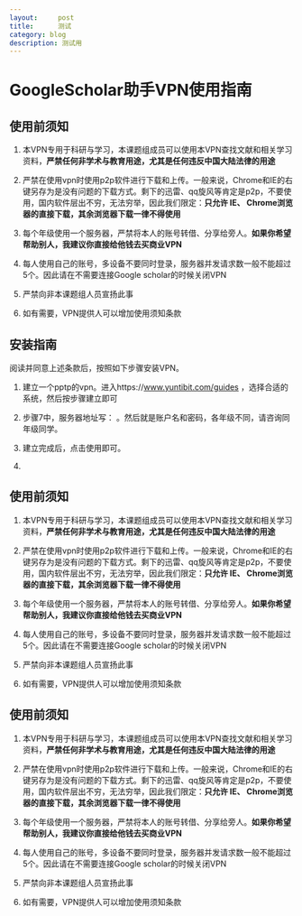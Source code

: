 ```yaml
---
layout:     post
title:      测试
category: blog
description: 测试用
---
```



# GoogleScholar助手VPN使用指南

## 使用前须知

1. 本VPN专用于科研与学习，本课题组成员可以使用本VPN查找文献和相关学习资料，**严禁任何非学术与教育用途，尤其是任何违反中国大陆法律的用途**

2. 严禁在使用vpn时使用p2p软件进行下载和上传。一般来说，Chrome和IE的右键另存为是没有问题的下载方式。剩下的迅雷、qq旋风等肯定是p2p，不要使用，国内软件层出不穷，无法穷举，因此我们限定：**只允许 IE、 Chrome浏览器的直接下载，其余浏览器下载一律不得使用**

3. 每个年级使用一个服务器，严禁将本人的账号转借、分享给旁人。**如果你希望帮助别人，我建议你直接给他钱去买商业VPN**

4. 每人使用自己的账号，多设备不要同时登录，服务器并发请求数一般不能超过5个。因此请在不需要连接Google scholar的时候关闭VPN

5. 严禁向非本课题组人员宣扬此事

6. 如有需要，VPN提供人可以增加使用须知条款

## 安装指南

阅读并同意上述条款后，按照如下步骤安装VPN。

1. 建立一个pptp的vpn。进入https://www.yuntibit.com/guides ，选择合适的系统，然后按步骤建立即可

2. 步骤7中，服务器地址写： 。然后就是账户名和密码，各年级不同，请咨询同年级同学。

3. 建立完成后，点击使用即可。
4. 
## 使用前须知

1. 本VPN专用于科研与学习，本课题组成员可以使用本VPN查找文献和相关学习资料，**严禁任何非学术与教育用途，尤其是任何违反中国大陆法律的用途**

2. 严禁在使用vpn时使用p2p软件进行下载和上传。一般来说，Chrome和IE的右键另存为是没有问题的下载方式。剩下的迅雷、qq旋风等肯定是p2p，不要使用，国内软件层出不穷，无法穷举，因此我们限定：**只允许 IE、 Chrome浏览器的直接下载，其余浏览器下载一律不得使用**

3. 每个年级使用一个服务器，严禁将本人的账号转借、分享给旁人。**如果你希望帮助别人，我建议你直接给他钱去买商业VPN**

4. 每人使用自己的账号，多设备不要同时登录，服务器并发请求数一般不能超过5个。因此请在不需要连接Google scholar的时候关闭VPN

5. 严禁向非本课题组人员宣扬此事

6. 如有需要，VPN提供人可以增加使用须知条款

## 使用前须知

1. 本VPN专用于科研与学习，本课题组成员可以使用本VPN查找文献和相关学习资料，**严禁任何非学术与教育用途，尤其是任何违反中国大陆法律的用途**

2. 严禁在使用vpn时使用p2p软件进行下载和上传。一般来说，Chrome和IE的右键另存为是没有问题的下载方式。剩下的迅雷、qq旋风等肯定是p2p，不要使用，国内软件层出不穷，无法穷举，因此我们限定：**只允许 IE、 Chrome浏览器的直接下载，其余浏览器下载一律不得使用**

3. 每个年级使用一个服务器，严禁将本人的账号转借、分享给旁人。**如果你希望帮助别人，我建议你直接给他钱去买商业VPN**

4. 每人使用自己的账号，多设备不要同时登录，服务器并发请求数一般不能超过5个。因此请在不需要连接Google scholar的时候关闭VPN

5. 严禁向非本课题组人员宣扬此事

6. 如有需要，VPN提供人可以增加使用须知条款


